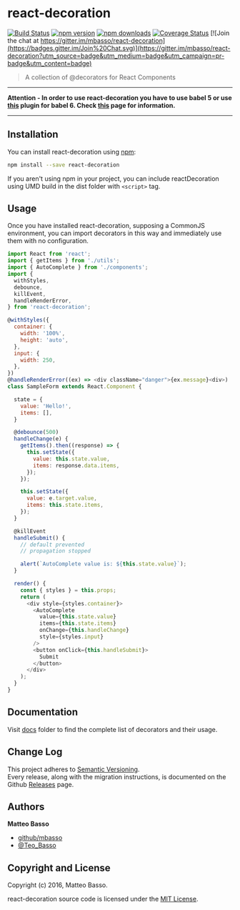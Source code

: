 # react-decoration

[![Build Status](https://travis-ci.org/mbasso/react-decoration.svg?branch=master)](https://travis-ci.org/mbasso/react-decoration)
[![npm version](https://img.shields.io/npm/v/react-decoration.svg)](https://www.npmjs.com/package/react-decoration)
[![npm downloads](https://img.shields.io/npm/dm/react-decoration.svg?maxAge=2592000)](https://www.npmjs.com/package/react-decoration)
[![Coverage Status](https://coveralls.io/repos/github/mbasso/react-decoration/badge.svg?branch=master)](https://coveralls.io/github/mbasso/react-decoration?branch=master)
[![Join the chat at https://gitter.im/mbasso/react-decoration](https://badges.gitter.im/Join%20Chat.svg)](https://gitter.im/mbasso/react-decoration?utm_source=badge&utm_medium=badge&utm_campaign=pr-badge&utm_content=badge)

> A collection of @decorators for React Components

- - -

**Attention - In order to use react-decoration you have to use babel 5 or use [this](https://github.com/loganfsmyth/babel-plugin-transform-decorators-legacy) plugin for babel 6. Check [this](https://github.com/mbasso/react-decoration/blob/master/docs/Introduction.md) page for information.**

- - -

## Installation

You can install react-decoration using [npm](https://www.npmjs.com/package/react-decoration):

```bash
npm install --save react-decoration
```

If you aren't using npm in your project, you can include reactDecoration using UMD build in the dist folder with `<script>` tag.

## Usage

Once you have installed react-decoration, supposing a CommonJS environment, you can import decorators in this way and immediately use them with no configuration.

```js
import React from 'react';
import { getItems } from './utils';
import { AutoComplete } from './components';
import {
  withStyles,
  debounce,
  killEvent,
  handleRenderError,
} from 'react-decoration';

@withStyles({
  container: {
    width: '100%',
    height: 'auto',
  },
  input: {
    width: 250,
  },
})
@handleRenderError((ex) => <div className="danger">{ex.message}<div>)
class SampleForm extends React.Component {

  state = {
    value: 'Hello!',
    items: [],
  }

  @debounce(500)
  handleChange(e) {
    getItems().then((response) => {
      this.setState({
        value: this.state.value,
        items: response.data.items,
      });
    });

    this.setState({
      value: e.target.value,
      items: this.state.items,
    });
  }

  @killEvent
  handleSubmit() {
    // default prevented
    // propagation stopped

    alert(`AutoComplete value is: ${this.state.value}`);
  }

  render() {
    const { styles } = this.props;
    return (
      <div style={styles.container}>
        <AutoComplete
          value={this.state.value}
          items={this.state.items}
          onChange={this.handleChange}
          style={styles.input}
        />
        <button onClick={this.handleSubmit}>
          Submit
        </button>
      </div>
    );
  }
}
```

## Documentation

Visit [docs](https://github.com/mbasso/react-decoration/blob/master/docs) folder to find the complete list of decorators and their usage.

## Change Log

This project adheres to [Semantic Versioning](http://semver.org/).  
Every release, along with the migration instructions, is documented on the Github [Releases](https://github.com/mbasso/react-decoration/releases) page.

## Authors
**Matteo Basso**
- [github/mbasso](https://github.com/mbasso)
- [@Teo_Basso](https://twitter.com/Teo_Basso)

## Copyright and License
Copyright (c) 2016, Matteo Basso.

react-decoration source code is licensed under the [MIT License](https://github.com/mbasso/react-decoration/blob/master/LICENSE.md).
